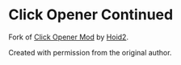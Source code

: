 # Click Opener Continued
Fork of [Click Opener Mod](https://github.com/RealMegaMinds/ClickOpener) by [Hoid2](https://github.com/hoid2).  
  
Created with permission from the original author.
